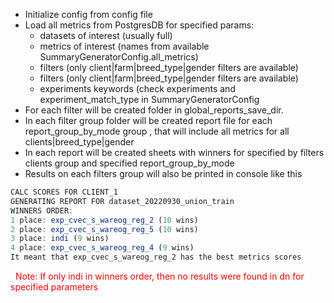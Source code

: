 -   Initialize config from config file
-   Load all metrics from PostgresDB for specified params:
    -   datasets of interest (usually full)
    -   metrics of interest (names from available SummaryGeneratorConfig.all_metrics)
    -   filters (only client|farm|breed_type|gender filters are available)
    -   filters (only client|farm|breed_type|gender filters are available)
    -   experiments keywords (check experiments and experiment_match_type in SummaryGeneratorConfig
-   For each filter will be created folder in global_reports_save_dir.
-   In each filter group folder will be created report file for each report_group_by_mode group , that will include all metrics for all clients|breed_type|gender
-   In each report will be created sheets with winners for specified by filters clients group and specified report_group_by_mode
-   Results on each filters group will also be printed in console like this

```jsx
CALC SCORES FOR CLIENT_1
GENERATING REPORT FOR dataset_20220930_union_train
WINNERS ORDER:
1 place: exp_cvec_s_wareog_reg_2 (10 wins)
2 place: exp_cvec_s_wareog_reg_5 (10 wins)
3 place: indi (9 wins)
4 place: exp_cvec_s_wareog_reg_4 (9 wins)
It meant that exp_cvec_s_wareog_reg_2 has the best metrics scores
```

 <font color="red"> Note: If only indi in winners order, then no results were found in dn for specified parameters</font>
 